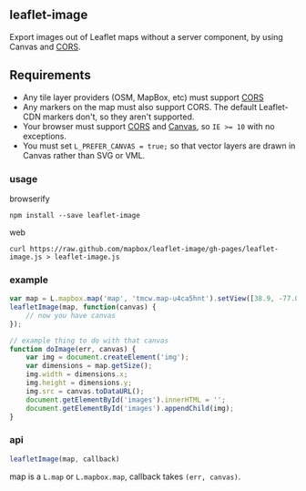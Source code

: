 ## leaflet-image

Export images out of Leaflet maps without a server component, by using
Canvas and [CORS](http://en.wikipedia.org/wiki/Cross-origin_resource_sharing).

## Requirements

* Any tile layer providers (OSM, MapBox, etc) must support [CORS](http://en.wikipedia.org/wiki/Cross-origin_resource_sharing)
* Any markers on the map must also support CORS. The default Leaflet-CDN markers
  don't, so they aren't supported.
* Your browser must support [CORS](http://caniuse.com/#feat=cors) and [Canvas](http://caniuse.com/#feat=canvas),
  so `IE >= 10` with no exceptions.
* You must set `L_PREFER_CANVAS = true;` so that vector layers are drawn in Canvas
  rather than SVG or VML.

### usage

browserify

    npm install --save leaflet-image

web

    curl https://raw.github.com/mapbox/leaflet-image/gh-pages/leaflet-image.js > leaflet-image.js

### example

```js
var map = L.mapbox.map('map', 'tmcw.map-u4ca5hnt').setView([38.9, -77.03], 14);
leafletImage(map, function(canvas) {
    // now you have canvas
});

// example thing to do with that canvas
function doImage(err, canvas) {
    var img = document.createElement('img');
    var dimensions = map.getSize();
    img.width = dimensions.x;
    img.height = dimensions.y;
    img.src = canvas.toDataURL();
    document.getElementById('images').innerHTML = '';
    document.getElementById('images').appendChild(img);
}
```

### api

```js
leafletImage(map, callback)
```

map is a `L.map` or `L.mapbox.map`, callback takes `(err, canvas)`.
